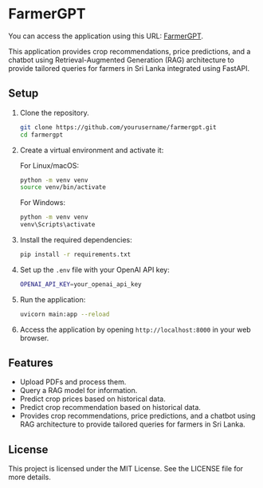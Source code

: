 # FarmerGPT

You can access the application using this URL: [FarmerGPT](http://34.70.241.75/).

This application provides crop recommendations, price predictions, and a chatbot using Retrieval-Augmented Generation (RAG) architecture to provide tailored queries for farmers in Sri Lanka integrated using FastAPI.

## Setup

1. Clone the repository.
    ```bash
    git clone https://github.com/yourusername/farmergpt.git
    cd farmergpt
    ```

2. Create a virtual environment and activate it:

    For Linux/macOS:
    ```bash
    python -m venv venv
    source venv/bin/activate
    ```

    For Windows:
    ```bash
    python -m venv venv
    venv\Scripts\activate
    ```

3. Install the required dependencies:
    ```bash
    pip install -r requirements.txt
    ```

4. Set up the `.env` file with your OpenAI API key:
    ```bash
    OPENAI_API_KEY=your_openai_api_key
    ```

5. Run the application:
    ```bash
    uvicorn main:app --reload
    ```

6. Access the application by opening `http://localhost:8000` in your web browser.

## Features

- Upload PDFs and process them.
- Query a RAG model for information.
- Predict crop prices based on historical data.
- Predict crop recommendation based on historical data.
- Provides crop recommendations, price predictions, and a chatbot using RAG architecture to provide tailored queries for farmers in Sri Lanka.

## License

This project is licensed under the MIT License. See the LICENSE file for more details.
